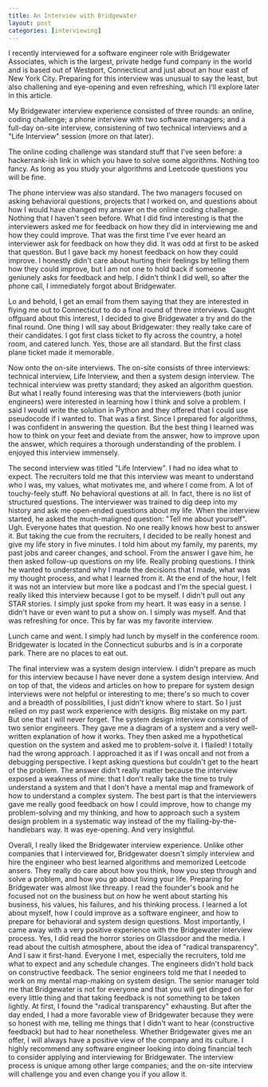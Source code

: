 ```yaml
---
title: An Interview with Bridgewater
layout: post
categories: [interviewing]
---
```


I recently interviewed for a software engineer role with Bridgewater Associates, which is the largest, private hedge fund company in the world and is based out of Westport, Connecticut and just about an hour east of New York City. Preparing for this interview was unusual to say the least, but also challening and eye-opening and even refreshing, which I'll explore later in this article. 

My Bridgewater interview experience consisted of three rounds: an online, coding challenge; a phone interview with two software managers; and a full-day on-site interview, consistening of two technical interviews and a "Life Interview" session (more on that later).

The online coding challenge was standard stuff that I've seen before: a hackerrank-ish link in which you have to solve some algorithms. Nothing too fancy. As long as you study your algorithms and Leetcode questions you will be fine. 

The phone interview was also standard. The two managers focused on asking behavioral questions, projects that I worked on, and questions about how I would have changed my answer on the online coding challenge. Nothing that I haven't seen before. What I did find interesting is that the interviewers asked me for feedback on how they did in interviewing me and how they could improve. That was the first time I've ever heard an interviewer ask for feedback on how they did. It was odd at first to be asked that question. But I gave back my honest feedback on how they could improve. I honestly didn't care about hurting their feelings by telling them how they could improve, but I am not one to hold back if someone geniunely asks for feedback and help. I didn't think I did well, so after the phone call, I immediately forgot about Bridgewater. 

Lo and behold, I get an email from them saying that they are interested in flying me out to Connecticut to do a final round of three interviews. Caught offguard about this interest, I decided to give Bridgewater a try and do the final round. One thing I will say about Bridgewater: they really take care of their candidates. I got first class ticket to fly across the country, a hotel room, and catered lunch. Yes, those are all standard. But the first class plane ticket made it memorable. 

Now onto the on-site interviews. The on-site consists of three interviews: technical interview, Life Interview, and then a system design interview. The technical interview was pretty standard; they asked an algorithm question. But what I really found interesing was that the interviewers (both junior engineers) were interested in learning how I think and solve a problem. I said I would write the solution in Python and they offered that I could use pseudocode if I wanted to. That was a first. Since I prepared for algorithms, I was confident in answering the question. But the best thing I learned was how to think on your feet and deviate from the answer, how to improve upon the answer, which requires a thorough understanding of the problem. I enjoyed this interview immensely. 

The second interview was titled "Life Interview". I had no idea what to expect. The recruiters told me that this interview was meant to understand who I was, my values, what motivates me, and where I come from. A lot of touchy-feely stuff. No behavioral questions at all. In fact, there is no list of structured questions. The interviewer was trained to dig deep into my history and ask me open-ended questions about my life. When the interview started, he asked the much-maligned question: "Tell me about yourself". Ugh. Everyone hates that question. No one really knows how best to answer it. But taking the cue from the recruiters, I decided to be really honest and give my life story in five minutes. I told him about my family, my parents, my past jobs and career changes, and school. From the answer I gave him, he then asked follow-up questions on my life. Really probing questions. I think he wanted to understand why I made the decisions that I made, what was my thought process, and what I learned from it. At the end of the hour, I felt it was not an interview but more like a podcast and I'm the special guest. I really liked this interview because I got to be myself. I didn't pull out any STAR stories. I simply just spoke from my heart. It was easy in a sense. I didn't have or even want to put a show on. I simply was myself. And that was refreshing for once. This by far was my favorite interview. 

Lunch came and went. I simply had lunch by myself in the conference room. Bridgewater is located in the Connecticut suburbs and is in a corporate park. There are no places to eat out. 

The final interview was a system design interview. I didn't prepare as much for this interview because I have never done a system design interview. And on top of that, the videos and articles on how to prepare for system design interviews were not helpful or interesting to me; there's so much to cover and a breadth of possibilities, I just didn't know where to start. So I just relied on my past work experience with designs. Big mistake on my part. But one that I will never forget. The system design interview consisted of two senior engineers. They gave me a diagram of a system and a very well-written explanation of how it works. They then asked me a hypothetical question on the system and asked me to problem-solve it. I flailed! I totally had the wrong approach. I approached it as if I was oncall and not from a debugging perspective. I kept asking questions but couldn't get to the heart of the problem. The answer didn't really matter because the interview exposed a weakness of mine: that I don't really take the time to truly understand a system and that I don't have a mental map and framework of how to understand a complex system. The best part is that the interviewers gave me really good feedback on how I could improve, how to change my problem-solving and my thinking, and how to approach such a system design problem in a systematic way instead of the my flailing-by-the-handlebars way. It was eye-opening. And very insightful. 

Overall, I really liked the Bridgewater interview experience. Unlike other companies that I interviewed for, Bridgewater doesn't simply interview and hire the engineer who best learned algorithms and memorized Leetcode ansers. They really do care about how you think, how you step through and solve a problem, and how you go about living your life. Preparing for Bridgewater was almost like threapy. I read the founder's book and he focused not on the business but on how he went about starting his business, his values, his failures, and his thinking process. I learned a lot about myself, how I could improve as a software engineer, and how to prepare for behavioral and system design questions. Most importantly, I came away with a very positive experience with the Bridgewater interview process. Yes, I did read the horror stories on Glassdoor and the media. I read about the cultish atmosphere, about the idea of "radical transparency". And I saw it first-hand. Everyone I met, especially the recruiters, told me what to expect and any schedule changes. The engineers didn't hold back on constructive feedback. The senior engineers told me that I needed to work on my mental map-making on system design. The senior manager told me that Bridgewater is not for everyone and that you will get dinged on for every little thing and that taking feedback is not something to be taken lightly. At first, I found the "radical transparency" exhausting. But after the day ended, I had a more favorable view of Bridgewater because they were so honest with me, telling me things that I didn't want to hear (constructive feedback) but had to hear nonetheless. Whether Bridgewater gives me an offer, I will always have a positive view of the company and its culture. I highly recommend any software engineer looking into doing financial tech to consider applying and interviewing for Bridgewater. The interview process is unique among other large companies; and the on-site interview will challenge you and even change you if you allow it. 
